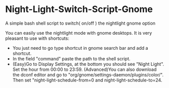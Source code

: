 # Night-Light-Switch-Script-Gnome
A simple bash shell script to switch( on/off ) the nightlight gnome option

You can easily use the nightlight mode with gnome desktops.
It is very pleasant to use with shortcuts:
  - You just need to go type shortcut in gnome search bar and add a shortcut.
  - In the field "command" paste the path to the shell script.
  - (Easy)Go to Display Settings, at the bottom you should see "Night Light". Set the hour from 00:00 to 23:59.
    (Advanced)You can also download the dconf editor and go to "org/gnome/settings-daemon/plugins/color/". Then set "night-light-schedule-from=0 and night-light-schedule-to=24.

